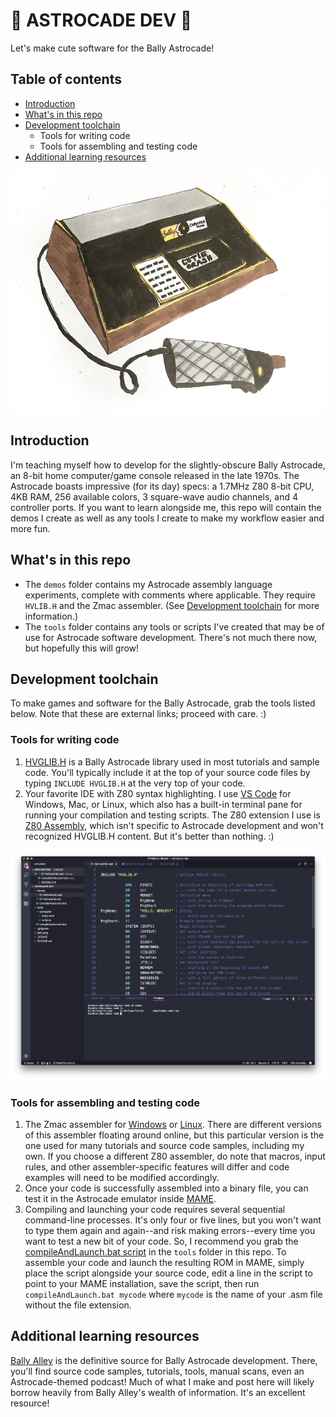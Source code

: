 # 🍄 ASTROCADE DEV 🍄

Let's make cute software for the Bally Astrocade!

## Table of contents
- [Introduction](#introduction)
- [What's in this repo](#whats-in-this-repo)
- [Development toolchain](#development-toolchain)
    - Tools for writing code
    - Tools for assembling and testing code
- [Additional learning resources](#additional-learning-resources)

![Sketch depicting Bally Astrocade](etc/bally.png)

## Introduction
I'm teaching myself how to develop for the slightly-obscure Bally Astrocade, an 8-bit home computer/game console released in the late 1970s. The Astrocade boasts impressive (for its day) specs: a 1.7MHz Z80 8-bit CPU, 4KB RAM, 256 available colors, 3 square-wave audio channels, and 4 controller ports. If you want to learn alongside me, this repo will contain the demos I create as well as any tools I create to make my workflow easier and more fun. 

## What's in this repo
- The `demos` folder contains my Astrocade assembly language experiments, complete with comments where applicable. They require `HVLIB.H` and the Zmac assembler. (See [Development toolchain](#development-toolchain) for more information.)
- The `tools` folder contains any tools or scripts I've created that may be of use for Astrocade software development. There's not much there now, but hopefully this will grow!

## Development toolchain
To make games and software for the Bally Astrocade, grab the tools listed below. Note that these are external links; proceed with care. :)

### Tools for writing code
1. [HVGLIB.H](http://www.ballyalley.com/ml/ml_tools/HVGLIB.zip) is a Bally Astrocade library used in most tutorials and sample code. You'll typically include it at the top of your source code files by typing `INCLUDE HVGLIB.H` at the very top of your code.
2. Your favorite IDE with Z80 syntax highlighting. I use [VS Code](http://code.visualstudio.com) for Windows, Mac, or Linux, which also has a built-in terminal pane for running your compilation and testing scripts. The Z80 extension I use is [Z80 Assembly](https://marketplace.visualstudio.com/items?itemName=Imanolea.z80-asm#overview), which isn't specific to Astrocade development and won't recognized HVGLIB.H content. But it's better than nothing. :)

![Screenshot of VS Code with Z80 syntax highlighting](etc/vscode.png)

### Tools for assembling and testing code
1. The Zmac assembler for [Windows](http://www.ballyalley.com/ml/ml_tools/Zmac13_win32.zip) or [Linux](http://www.ballyalley.com/ml/ml_tools/zmac-linux.zip). There are different versions of this assembler floating around online, but this particular version is the one used for many tutorials and source code samples, including my own. If you choose a different Z80 assembler, do note that macros, input rules, and other assembler-specific features will differ and code examples will need to be modified accordingly.
2. Once your code is successfully assembled into a binary file, you can test it in the Astrocade emulator inside [MAME](https://github.com/mamedev/mame/releases).
3. Compiling and launching your code requires several sequential command-line processes. It's only four or five lines, but you won't want to type them again and again--and risk making errors--every time you want to test a new bit of your code. So, I recommend you grab the [compileAndLaunch.bat script](https://github.com/hxlnt/astrocade-dev/blob/master/tools/compileAndLaunch.bat) in the `tools` folder in this repo. To assemble your code and launch the resulting ROM in MAME, simply place the script alongside your source code, edit a line in the script to point to your MAME installation, save the script, then run `compileAndLaunch.bat mycode` where `mycode` is the name of your .asm file without the file extension.

## Additional learning resources
[Bally Alley](http://www.ballyalley.com/) is the definitive source for Bally Astrocade development. There, you'll find source code samples, tutorials, tools, manual scans, even an Astrocade-themed podcast! Much of what I make and post here will likely borrow heavily from Bally Alley's wealth of information. It's an excellent resource!

